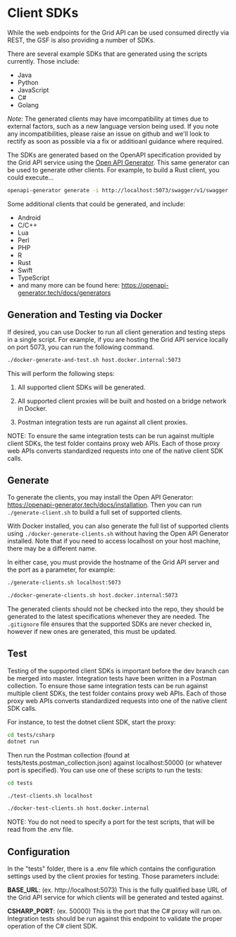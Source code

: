 # Client SDKs

While the web endpoints for the Grid API can be used consumed directly via REST, the GSF is also providing a number of SDKs.

There are several example SDKs that are generated using the scripts currently. Those include:

-   Java
-   Python
-   JavaScript
-   C#
-   Golang

*Note:* The generated clients may have imcompatibility at times due to external factors, such as a new language version being used.  If you note any incompatibilities, please raise an issue on github and we'll look to rectify as soon as possible via a fix or additioanl  guidance where required.

The SDKs are generated based on the OpenAPI specification provided by the Grid API service using the [Open API Generator](https://openapi-generator.tech/). This same generator can be used to generate other clients. For example, to build a Rust client, you could execute...

```bash
openapi-generator generate -i http://localhost:5073/swagger/v1/swagger.json -g rust -o ./rust
```

Some additional clients that could be generated, and include:

-   Android
-   C/C++
-   Lua
-   Perl
-   PHP
-   R
-   Rust
-   Swift
-   TypeScript
-   and many more can be found here: <https://openapi-generator.tech/docs/generators>

## Generation and Testing via Docker

If desired, you can use Docker to run all client generation and testing steps in a single script. For example, if you are hosting the Grid API service locally on port 5073, you can run the following command.

```bash
./docker-generate-and-test.sh host.docker.internal:5073
```

This will perform the following steps:

1. All supported client SDKs will be generated.

1. All supported client proxies will be built and hosted on a bridge network in Docker.

1. Postman integration tests are run against all client proxies.

NOTE: To ensure the same integration tests can be run against multiple client SDKs, the test folder contains proxy web APIs. Each of those proxy web APIs converts standardized requests into one of the native client SDK calls.

## Generate

To generate the clients, you may install the Open API Generator: <https://openapi-generator.tech/docs/installation>. Then you can run `./generate-client.sh` to build a full set of supported clients.

With Docker installed, you can also generate the full list of supported clients using `./docker-generate-clients.sh` without having the Open API Generator installed. Note that if you need to access localhost on your host machine, there may be a different name.

In either case, you must provide the hostname of the Grid API server and the port as a parameter, for example:

```bash
./generate-clients.sh localhost:5073

./docker-generate-clients.sh host.docker.internal:5073
```

The generated clients should not be checked into the repo, they should be generated to the latest specifications whenever they are needed. The `.gitignore` file ensures that the supported SDKs are never checked in, however if new ones are generated, this must be updated.

## Test

Testing of the supported client SDKs is important before the dev branch can be merged into master. Integration tests have been written in a Postman collection. To ensure those same integration tests can be run against multiple client SDKs, the test folder contains proxy web APIs. Each of those proxy web APIs converts standardized requests into one of the native client SDK calls.

For instance, to test the dotnet client SDK, start the proxy:

```bash
cd tests/csharp
dotnet run
```

Then run the Postman collection (found at tests/tests.postman_collection.json) against localhost:50000 (or whatever port is specified). You can use one of these scripts to run the tests:

```bash
cd tests

./test-clients.sh localhost

./docker-test-clients.sh host.docker.internal
```

NOTE: You do not need to specify a port for the test scripts, that will be read from the .env file.

## Configuration

In the "tests" folder, there is a .env file which contains the configuration settings used by the client proxies for testing. Those parameters include:

**BASE_URL**: (ex. http://localhost:5073) This is the fully qualified base URL of the Grid API service for which clients will be generated and tested against.

**CSHARP_PORT**: (ex. 50000) This is the port that the C# proxy will run on. Integration tests should be run against this endpoint to validate the proper operation of the C# client SDK.
